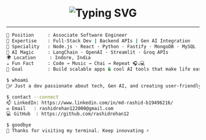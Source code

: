 <h1 align="center">
  <img src="https://readme-typing-svg.herokuapp.com?font=Fira+Code&weight=700&size=30&pause=800&color=FF5733&background=00000000&center=true&vCenter=true&width=1200&lines=%F0%9F%91%8B+Hey+there%2C+I'm+Md+Rashid!;💼+Software+Engineer+%7C+Gen+AI+Innovator+%F0%9F%A4%96+%7C+Tech+Explorer+%F0%9F%9A%80;🧠+Creative+Thinker+%7C+Code+Magician+%E2%9A%A1%EF%B8%8F+%7C+Debugger+%F0%9F%94%A5;🛠️+JS+%7C+⚛️+React+%7C+Node+%7C+🐍+Python+%7C+LLMs+%F0%9F%A7%A0;🎯+%7C+Bug+Fixer+%F0%9F%90%9B+%7C+Problem+Crusher+%F0%9F%92%A1;📘+Knowledge+Sharer+%7C+💡+Curious+Mind+%7C+🚧+Vision+Architect;🌟+From+Concepts+to+Code+%E2%9C%A8+%7C+Let%E2%80%99s+Build+Tomorrow+Together+%F0%9F%8C%9F" alt="Typing SVG" />
</h1>


---

```bash
💼 Position     : Associate Software Engineer  
🧠 Expertise    : Full-Stack Dev | Backend APIs | Gen AI Integration  
🧪 Speciality   : Node.js · React · Python · Fastify · MongoDB · MySQL  
🧬 AI Magic     : LangChain · OpenAI · Streamlit · Groq APIs  
🌍 Location     : Indore, India  
☕ Fun Fact     : Code → Music → Chai → Repeat 🎧☕💻  
🎯 Goal         : Build scalable apps & cool AI tools that make life easier 🚀

$ whoami
🦸‍♂️ Just a dev passionate about tech, Gen AI, and creating user-friendly magic.

$ contact --connect
📫 LinkedIn: https://www.linkedin.com/in/md-rashid-b19496216/  
✉️ Email   : rashidrehan122000@gmail.com  
💻 GitHub  : https://github.com/rashidrehan12

$ goodbye
👋 Thanks for visiting my terminal. Keep innovating ⚡

